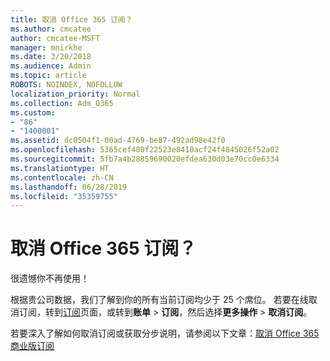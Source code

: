 ```yaml
---
title: 取消 Office 365 订阅？
ms.author: cmcatee
author: cmcatee-MSFT
manager: mnirkhe
ms.date: 3/20/2018
ms.audience: Admin
ms.topic: article
ROBOTS: NOINDEX, NOFOLLOW
localization_priority: Normal
ms.collection: Adm_O365
ms.custom:
- "86"
- "1400001"
ms.assetid: dc0504f1-00ad-4769-be87-492ad98e42f0
ms.openlocfilehash: 5365cef480f22523e8410acf24f4845026f52a02
ms.sourcegitcommit: 5fb7a4b28859690020efdea630d03e70cc0e6334
ms.translationtype: HT
ms.contentlocale: zh-CN
ms.lasthandoff: 06/28/2019
ms.locfileid: "35359755"
---
```

# <a name="canceling-your-office-365-subscription"></a>取消 Office 365 订阅？

很遗憾你不再使用！
  
根据贵公司数据，我们了解到你的所有当前订阅均少于 25 个席位。 若要在线取消订阅，转到[订阅](https://go.microsoft.com/fwlink/p/?linkid=842054)页面，或转到**账单** \> **订阅**，然后选择**更多操作** \> **取消订阅**。
  
若要深入了解如何取消订阅或获取分步说明，请参阅以下文章：[取消 Office 365 商业版订阅](https://support.office.com/article/b1bc0bef-4608-4601-813a-cdd9f746709a)
  